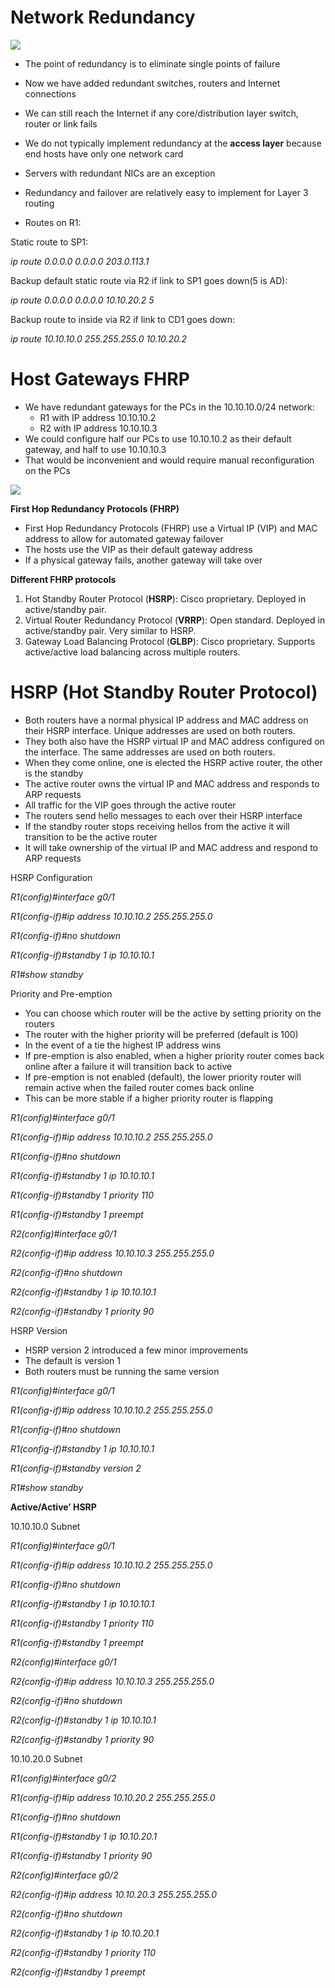 ﻿# **Network Redundancy**
![](images/Network_Redundancy-HSRP/Aspose.Words.d288ce6b-2660-4bd6-ae2c-d01060fe47f4.001.png)

- The point of redundancy is to eliminate single points of failure
- Now we have added redundant switches, routers and Internet connections
- We can still reach the Internet if any core/distribution layer switch, router or link fails

- We do not typically implement redundancy at the **access layer** because end hosts have only one network card
- Servers with redundant NICs are an exception


- Redundancy and failover are relatively easy to implement for Layer 3 routing
- Routes on R1:

Static route to SP1:

*ip route 0.0.0.0 0.0.0.0 203.0.113.1*

Backup default static route via R2 if link to SP1 goes down(5 is AD):

*ip route 0.0.0.0 0.0.0.0 10.10.20.2 5*

Backup route to inside via R2 if link to CD1 goes down:

*ip route 10.10.10.0 255.255.255.0 10.10.20.2*


# **Host Gateways FHRP**

- We have redundant gateways for the PCs in the 10.10.10.0/24 network:
  - R1 with IP address 10.10.10.2
  - R2 with IP address 10.10.10.3
- We could configure half our PCs to use 10.10.10.2 as their default gateway, and half to use 10.10.10.3
- That would be inconvenient and would require manual reconfiguration on the PCs


![](images/Network_Redundancy-HSRP/Aspose.Words.d288ce6b-2660-4bd6-ae2c-d01060fe47f4.002.png)

**First Hop Redundancy Protocols (FHRP)**

- First Hop Redundancy Protocols (FHRP) use a Virtual IP (VIP) and MAC address to allow for automated gateway failover
- The hosts use the VIP as their default gateway address
- If a physical gateway fails, another gateway will take over

**Different FHRP protocols**

1. Hot Standby Router Protocol (**HSRP**): Cisco proprietary. Deployed in active/standby pair.
1. Virtual Router Redundancy Protocol (**VRRP**): Open standard. Deployed in active/standby pair. Very similar to HSRP.
1. Gateway Load Balancing Protocol (**GLBP**): Cisco proprietary. Supports active/active load balancing across multiple routers.

# **HSRP (Hot Standby Router Protocol)**

- Both routers have a normal physical IP address and MAC address on their HSRP interface. Unique addresses are used on both routers.
- They both also have the HSRP virtual IP and MAC address configured on the interface. The same addresses are used on both routers.
- When they come online, one is elected the HSRP active router, the other is the standby
- The active router owns the virtual IP and MAC address and responds to ARP requests
- All traffic for the VIP goes through the active router
- The routers send hello messages to each over their HSRP interface
- If the standby router stops receiving hellos from the active it will transition to be the active router
- It will take ownership of the virtual IP and MAC address and respond to ARP requests

HSRP Configuration

*R1(config)#interface g0/1*

*R1(config-if)#ip address 10.10.10.2 255.255.255.0*

*R1(config-if)#no shutdown*

*R1(config-if)#standby 1 ip 10.10.10.1*

*R1#show standby*


Priority and Pre-emption

- You can choose which router will be the active by setting priority on the routers
- The router with the higher priority will be preferred (default is 100)
- In the event of a tie the highest IP address wins
- If pre-emption is also enabled, when a higher priority router comes back online after a failure it will transition back to active
- If pre-emption is not enabled (default), the lower priority router will remain active when the failed router comes back online
- This can be more stable if a higher priority router is flapping

*R1(config)#interface g0/1*

*R1(config-if)#ip address 10.10.10.2 255.255.255.0*

*R1(config-if)#no shutdown*

*R1(config-if)#standby 1 ip 10.10.10.1*

*R1(config-if)#standby 1 priority 110*

*R1(config-if)#standby 1 preempt*

*R2(config)#interface g0/1*

*R2(config-if)#ip address 10.10.10.3 255.255.255.0*

*R2(config-if)#no shutdown*

*R2(config-if)#standby 1 ip 10.10.10.1*

*R2(config-if)#standby 1 priority 90*


HSRP Version

- HSRP version 2 introduced a few minor improvements
- The default is version 1
- Both routers must be running the same version

*R1(config)#interface g0/1*

*R1(config-if)#ip address 10.10.10.2 255.255.255.0*

*R1(config-if)#no shutdown*

*R1(config-if)#standby 1 ip 10.10.10.1*

*R1(config-if)#standby version 2*

*R1#show standby*


**Active/Active’ HSRP**


10.10.10.0 Subnet

*R1(config)#interface g0/1*

*R1(config-if)#ip address 10.10.10.2 255.255.255.0*

*R1(config-if)#no shutdown*

*R1(config-if)#standby 1 ip 10.10.10.1*

*R1(config-if)#standby 1 priority 110*

*R1(config-if)#standby 1 preempt*

*R2(config)#interface g0/1*

*R2(config-if)#ip address 10.10.10.3 255.255.255.0*

*R2(config-if)#no shutdown*

*R2(config-if)#standby 1 ip 10.10.10.1*

*R2(config-if)#standby 1 priority 90*





10.10.20.0 Subnet

*R1(config)#interface g0/2*

*R1(config-if)#ip address 10.10.20.2 255.255.255.0*

*R1(config-if)#no shutdown*

*R1(config-if)#standby 1 ip 10.10.20.1*

*R1(config-if)#standby 1 priority 90*

*R2(config)#interface g0/2*

*R2(config-if)#ip address 10.10.20.3 255.255.255.0*

*R2(config-if)#no shutdown*

*R2(config-if)#standby 1 ip 10.10.20.1*

*R2(config-if)#standby 1 priority 110*

*R2(config-if)#standby 1 preempt*
